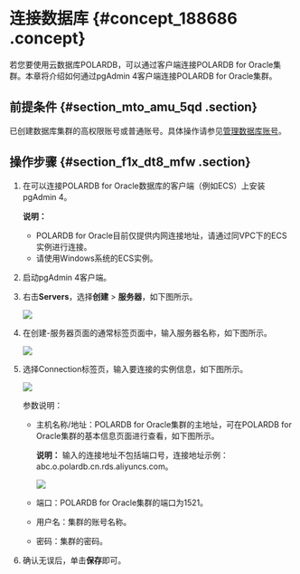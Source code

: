 # 连接数据库 {#concept_188686 .concept}

若您要使用云数据库POLARDB，可以通过客户端连接POLARDB for Oracle集群。本章将介绍如何通过pgAdmin 4客户端连接POLARDB for Oracle集群。

## 前提条件 {#section_mto_amu_5qd .section}

已创建数据库集群的高权限账号或普通账号。具体操作请参见[管理数据库账号](../../../../cn.zh-CN/用户指南/账号管理/管理数据库账号.md#)。

## 操作步骤 {#section_f1x_dt8_mfw .section}

1.  在可以连接POLARDB for Oracle数据库的客户端（例如ECS）上安装pgAdmin 4。

    **说明：** 

    -   POLARDB for Oracle目前仅提供内网连接地址，请通过同VPC下的ECS实例进行连接。
    -   请使用Windows系统的ECS实例。
2.  启动pgAdmin 4客户端。
3.  右击**Servers**，选择**创建** \> **服务器**，如下图所示。

    ![](http://static-aliyun-doc.oss-cn-hangzhou.aliyuncs.com/assets/img/162645/155737032046120_zh-CN.png)

4.  在创建-服务器页面的通常标签页面中，输入服务器名称，如下图所示。

    ![](http://static-aliyun-doc.oss-cn-hangzhou.aliyuncs.com/assets/img/162645/155737032146122_zh-CN.png)

5.  选择Connection标签页，输入要连接的实例信息，如下图所示。

    ![](http://static-aliyun-doc.oss-cn-hangzhou.aliyuncs.com/assets/img/162645/155737032146123_zh-CN.png)

    参数说明：

    -   主机名称/地址：POLARDB for Oracle集群的主地址，可在POLARDB for Oracle集群的基本信息页面进行查看，如下图所示。

        **说明：** 输入的连接地址不包括端口号，连接地址示例：abc.o.polardb.cn.rds.aliyuncs.com。

        ![](http://static-aliyun-doc.oss-cn-hangzhou.aliyuncs.com/assets/img/162645/155737032146126_zh-CN.png)

    -   端口：POLARDB for Oracle集群的端口为1521。
    -   用户名：集群的账号名称。
    -   密码：集群的密码。
6.  确认无误后，单击**保存**即可。

